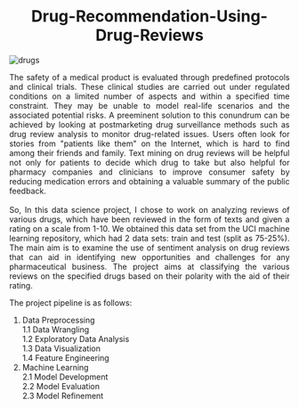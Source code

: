 <h1 align="center"> Drug-Recommendation-Using-Drug-Reviews </h1>
 
![drugs](https://user-images.githubusercontent.com/110327175/223653266-a0774b7f-b78c-4145-b80b-6163d1a27d41.jpg)

<p align="justify"> 
The safety of a medical product is evaluated through predefined protocols and clinical trials. These clinical studies are carried out under regulated conditions on a limited number of aspects and within a specified time constraint. They may be unable to model real-life scenarios and the associated potential risks. A preeminent solution to this conundrum can be achieved by looking at postmarketing drug surveillance methods such as drug review analysis to monitor drug-related issues. Users often look for stories from "patients like them" on the Internet, which is hard to find among their friends and family. Text mining on drug reviews will be helpful not only for patients to decide which drug to take but also helpful for pharmacy companies and clinicians to improve consumer safety by reducing medication errors and obtaining a valuable summary of the public feedback.
<br><br>
So, In this data science project, I chose to work on analyzing reviews of various drugs, which have been reviewed in the form of texts and given a rating on a scale from 1-10. We obtained this data set from the UCI machine learning repository, which had 2 data sets: train and test (split as 75-25%). The main aim is to examine the use of sentiment analysis on drug reviews that can aid in identifying new opportunities and challenges for any pharmaceutical business. The project aims at classifying the various reviews on the specified drugs based on their polarity with the aid of their rating.
 </p>

The project pipeline is as follows:<br>
1. Data Preprocessing<br>
    1.1 Data Wrangling<br>
    1.2 Exploratory Data Analysis<br>
    1.3 Data Visualization<br>
    1.4 Feature Engineering<br>
2. Machine Learning<br>
    2.1 Model Development<br>
    2.2 Model Evaluation<br>
    2.3 Model Refinement<br>


